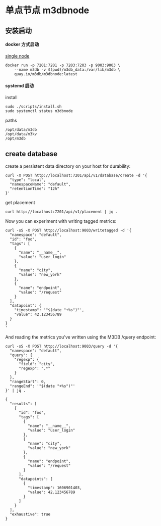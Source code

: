 # 单点节点 m3dbnode

## 安装启动

#### docker 方式启动
[single node](https://m3db.github.io/m3/how_to/single_node/)

```
docker run -p 7201:7201 -p 7203:7203 -p 9003:9003 \
	--name m3db -v $(pwd)/m3db_data:/var/lib/m3db \
	quay.io/m3db/m3dbnode:latest
```

#### systemd 启动
install
```
sudo ./scripts/install.sh
sudo systemctl status m3dbnode
```

paths
```
/opt/data/m3db
/opt/data/m3kv
/opt/m3db
```

## create database
create a persistent data directory on your host for durability:
```
curl -X POST http://localhost:7201/api/v1/database/create -d '{
  "type": "local",
  "namespaceName": "default",
  "retentionTime": "12h"
}'
```

get placement
```
curl http://localhost:7201/api/v1/placement | jq .
```

Now you can experiment with writing tagged metrics:
```
curl -sS -X POST http://localhost:9003/writetagged -d '{
  "namespace": "default",
  "id": "foo",
  "tags": [
    {
      "name": "__name__",
      "value": "user_login"
    },
    {
      "name": "city",
      "value": "new_york"
    },
    {
      "name": "endpoint",
      "value": "/request"
    }
  ],
  "datapoint": {
    "timestamp": '"$(date "+%s")"',
    "value": 42.123456789
  }
}
'
```

And reading the metrics you've written using the M3DB /query endpoint:
```
curl -sS -X POST http://localhost:9003/query -d '{
  "namespace": "default",
  "query": {
    "regexp": {
      "field": "city",
      "regexp": ".*"
    }
  },
  "rangeStart": 0,
  "rangeEnd": '"$(date "+%s")"'
}' | jq .

{
  "results": [
    {
      "id": "foo",
      "tags": [
        {
          "name": "__name__",
          "value": "user_login"
        },
        {
          "name": "city",
          "value": "new_york"
        },
        {
          "name": "endpoint",
          "value": "/request"
        }
      ],
      "datapoints": [
        {
          "timestamp": 1606901403,
          "value": 42.123456789
        }
      ]
    }
  ],
  "exhaustive": true
}
```
